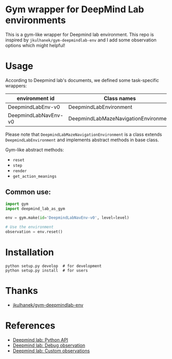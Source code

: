 # Gym wrapper for DeepMind Lab environments

This is a gym-like wrapper for Deepmind lab environment. This repo is inspired by `jkulhanek/gym-deepmindlab-env` and I add some observation options which might helpful!

# Usage

According to Deepmind lab's documents, we defined some task-specific wrappers:

environment id|Class names
-|-
DeepmindLabEnv-v0|DeepmindLabEnvironment
DeepmindLabNavEnv-v0|DeepmindLabMazeNavigationEnvironment

Please note that `DeepmindLabMazeNavigationEnvironment` is a class extends `DeepmindLabEnvironment` and implements abstract methods in base class.

Gym-like abstract methods:

- `reset`
- `step`
- `render`
- `get_action_meanings`


## Common use:

```python
import gym
import deepmind_lab_as_gym

env = gym.make(id='DeepmindLabNavEnv-v0', level=level)

# Use the environment
observation = env.reset()
```

# Installation

```shell script
python setup.py develop  # for development
python setup.py install  # for users
```

# Thanks

- [jkulhanek/gym-deepmindlab-env](https://github.com/jkulhanek/gym-deepmindlab-env)

# References

- [Deepmind lab: Python API](https://github.com/deepmind/lab/blob/master/docs/users/python_api.md)
- [Deepmind lab: Debug observation](https://github.com/deepmind/lab/blob/master/docs/users/observations.md#debug-observations-player-only)
- [Deepmind lab: Custom observations](https://github.com/deepmind/lab/blob/master/docs/users/observations.md#custom-observations-player-only)